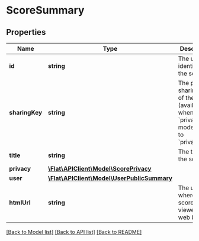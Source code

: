 # ScoreSummary

## Properties
Name | Type | Description | Notes
------------ | ------------- | ------------- | -------------
**id** | **string** | The unique identifier of the score | [optional] 
**sharingKey** | **string** | The private sharing key of the score (available when the &#x60;privacy&#x60; mode is set to &#x60;privateLink&#x60;) | [optional] 
**title** | **string** | The title of the score | [optional] 
**privacy** | [**\Flat\APIClient\Model\ScorePrivacy**](ScorePrivacy.md) |  | [optional] 
**user** | [**\Flat\APIClient\Model\UserPublicSummary**](UserPublicSummary.md) |  | [optional] 
**htmlUrl** | **string** | The url where the score can be viewed in a web browser | [optional] 

[[Back to Model list]](../README.md#documentation-for-models) [[Back to API list]](../README.md#documentation-for-api-endpoints) [[Back to README]](../README.md)


